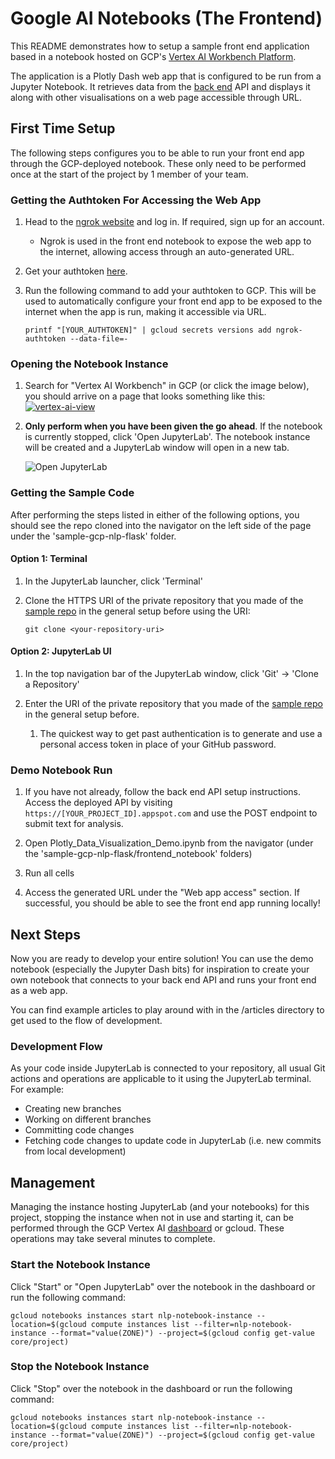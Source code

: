 # Google AI Notebooks (The Frontend)
This README demonstrates how to setup a sample front end application based in a notebook hosted on GCP's [Vertex AI Workbench Platform](https://cloud.google.com/vertex-ai-workbench).

The application is a Plotly Dash web app that is configured to be run from a Jupyter Notebook. It retrieves data from the [back end](../frontend_notebook/README.md) API and displays it along with other visualisations on a web page accessible through URL.


## First Time Setup
The following steps configures you to be able to run your front end app through the GCP-deployed notebook. These only need to be performed once at the start of the project by 1 member of your team.


### Getting the Authtoken For Accessing the Web App
1. Head to the [ngrok website](https://dashboard.ngrok.com/) and log in. If required, sign up for an account.
    * Ngrok is used in the front end notebook to expose the web app to the internet, allowing access through an auto-generated URL.
1. Get your authtoken [here](https://dashboard.ngrok.com/get-started/your-authtoken).
1. Run the following command to add your authtoken to GCP. This will be used to automatically configure your front end app to be exposed to the internet when the app is run, making it accessible via URL.

    ```
    printf "[YOUR_AUTHTOKEN]" | gcloud secrets versions add ngrok-authtoken --data-file=-
    ```


### Opening the Notebook Instance
1. Search for "Vertex AI Workbench" in GCP (or click the image below), you should arrive on a page that looks something like this:
    [![vertex-ai-view][vertex_img]][vertex_ai_workbench]

    [vertex_img]: ../docs/vertex-ai-view.png
    [vertex_ai_workbench]: https://console.cloud.google.com/vertex-ai/workbench/list


1. **Only perform when you have been given the go ahead**. If the notebook is currently stopped, click 'Open JupyterLab'. The notebook instance will be created and a JupyterLab window will open in a new tab.

    ![Open JupyterLab][jupyter_img]

    [jupyter_img]: ../docs/new-jupyterlab-view.png


### Getting the Sample Code
After performing the steps listed in either of the following options, you should see the repo cloned into the navigator on the left side of the page under the 'sample-gcp-nlp-flask' folder. 

#### Option 1: Terminal
1. In the JupyterLab launcher, click 'Terminal'

1. Clone the HTTPS URI of the private repository that you made of the [sample repo](https://github.com/was111607/sample-gcp-nlp-flask.git) in the general setup before using the URI:
    ```
    git clone <your-repository-uri>
    ```

#### Option 2: JupyterLab UI
1. In the top navigation bar of the JupyterLab window, click 'Git' -> 'Clone a Repository' 

1. Enter the URI of the private repository that you made of the [sample repo](https://github.com/was111607/sample-gcp-nlp-flask.git) in the general setup before.
    1. The quickest way to get past authentication is to generate and use a personal access token in place of your GitHub password.


### Demo Notebook Run
1. If you have not already, follow the back end API setup instructions. Access the deployed API by visiting `https://[YOUR_PROJECT_ID].appspot.com` and use the POST endpoint to submit text for analysis.

1. Open Plotly_Data_Visualization_Demo.ipynb from the navigator (under the 'sample-gcp-nlp-flask/frontend_notebook' folders)

1. Run all cells

1. Access the generated URL under the "Web app access" section. If successful, you should be able to see the front end app running locally!


## Next Steps
Now you are ready to develop your entire solution! You can use the demo notebook (especially the Jupyter Dash bits) for inspiration to create your own notebook that connects to your back end API and runs your front end as a web app.

You can find example articles to play around with in the /articles directory to get used to the flow of development.


### Development Flow
As your code inside JupyterLab is connected to your repository, all usual Git actions and operations are applicable to it using the JupyterLab terminal. For example:

* Creating new branches
* Working on different branches
* Committing code changes
* Fetching code changes to update code in JupyterLab (i.e. new commits from local development)


## Management
Managing the instance hosting JupyterLab (and your notebooks) for this project, stopping the instance when not in use and starting it, can be performed through the GCP Vertex AI [dashboard](https://console.cloud.google.com/vertex-ai/workbench/list) or gcloud. These operations may take several minutes to complete. 


### Start the Notebook Instance
Click "Start" or "Open JupyterLab" over the notebook in the dashboard or run the following command:
```
gcloud notebooks instances start nlp-notebook-instance --location=$(gcloud compute instances list --filter=nlp-notebook-instance --format="value(ZONE)") --project=$(gcloud config get-value core/project)
```

### Stop the Notebook Instance
Click "Stop" over the notebook in the dashboard or run the following command:
```
gcloud notebooks instances start nlp-notebook-instance --location=$(gcloud compute instances list --filter=nlp-notebook-instance --format="value(ZONE)") --project=$(gcloud config get-value core/project)
```
